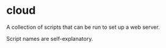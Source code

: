 # cloud

A collection of scripts that can be run to set up a web server.

Script names are self-explanatory.
